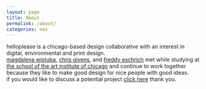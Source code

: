 ```yaml
---
layout: page
title: About
permalink: /about/
categories: nav
---
```

helloplease is a chicago-based design collaborative with an interest in digital, environmental and print design.
<br>
[magdalena wistuba](http://magdalenawistuba.com), [chris givens](http://cbgworks.com/), and [freddy eschrich](http://eschrichdesign.com/) met while studying at [the school of the art institute of chicago](http://saic.edu) and continue to work together because they like to make good design for nice people with good ideas.
 <br>
if you would like to discuss a potential project [click here](contact.html) thank you.